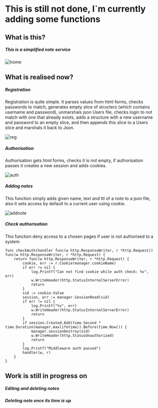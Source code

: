 # This is still not done, I`m currently adding some functions

## What is this?
##### This is a simplified note service
![home](https://user-images.githubusercontent.com/107932413/189506223-4ddf38b1-b2af-4e6b-a3d1-091021132eda.png)

## What is realised now?

##### **Registration**

Registration is quite simple. It parses values from html forms, checks passwords to match,
generates empty slice of structers (which contains username and password), unmarshals json Users file,
checks login to not match with one that already exists, adds a structure with a new username and password to an empty slice, and then appends this slice to a Users slice and marshals it back to Json.

![reg](https://user-images.githubusercontent.com/107932413/189506237-f22cd565-8784-431e-9519-0320d2a8ade8.png)

##### **Authorisation**

Authorisation gets html forms, checks it is not empty, if authorisation passes it creates a new session and adds cookies.

![auth](https://user-images.githubusercontent.com/107932413/189506261-23e33f8a-b432-466c-bb55-2d06ae09f44a.png)

##### **Adding notes**

This function simply adds given name, text and ttl of a note to a json file, also it sets access by default to a current user using cookie.

![addnote](https://user-images.githubusercontent.com/107932413/189506511-352f359f-4cb0-4f42-82de-284fb9425931.png)

##### **Check authorisation**

This function deny access to a chosen pages if user is not authorised to a system
```
func checkAuth(handler func(w http.ResponseWriter, r *http.Request)) func(w http.ResponseWriter, r *http.Request) {
	return func(w http.ResponseWriter, r *http.Request) {
		cookie, err := r.Cookie(manager.cookieName)
		if err != nil {
			log.Printf("Can not find cookie while auth check: %v", err)
			w.WriteHeader(http.StatusInternalServerError)
			return
		}
		sid := cookie.Value
		session, err := manager.SessionRead(sid)
		if err != nil {
			log.Printf("%v", err)
			w.WriteHeader(http.StatusInternalServerError)
			return
		}
		if session.Created.Add(time.Second * time.Duration(manager.maxlifetime)).Before(time.Now()) {
			manager.sessionDestroy(sid)
			w.WriteHeader(http.StatusUnauthorized)
			return
		}
		log.Printf("Middleware auth passed")
		handler(w, r)
	}
}
```

## Work is still in progress on

##### **Editing and deleting notes**

##### **Deleting note once its time is up**




